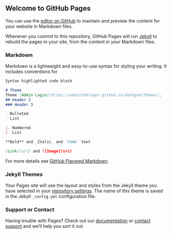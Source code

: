 ## Welcome to GitHub Pages

You can use the [editor on GitHub](https://github.com/websitebloger/dashgum/edit/master/README.md) to maintain and preview the content for your website in Markdown files.

Whenever you commit to this repository, GitHub Pages will run [Jekyll](https://jekyllrb.com/) to rebuild the pages in your site, from the content in your Markdown files.

### Markdown

Markdown is a lightweight and easy-to-use syntax for styling your writing. It includes conventions for

```markdown
Syntax highlighted code block

# Theme 
Theme [Admin Login](https://websitebloger.github.io/dashgum/Theme/).
## Header 2
### Header 3

- Bulleted
- List

1. Numbered
2. List

**Bold** and _Italic_ and `Code` text

[Link](url) and ![Image](src)
```

For more details see [GitHub Flavored Markdown](https://websitebloger.github.io/dashgum/Theme/).

### Jekyll Themes

Your Pages site will use the layout and styles from the Jekyll theme you have selected in your [repository settings](https://github.com/websitebloger/dashgum/settings). The name of this theme is saved in the Jekyll `_config.yml` configuration file.

### Support or Contact

Having trouble with Pages? Check out our [documentation](https://help.github.com/categories/github-pages-basics/) or [contact support](https://github.com/contact) and we’ll help you sort it out.
